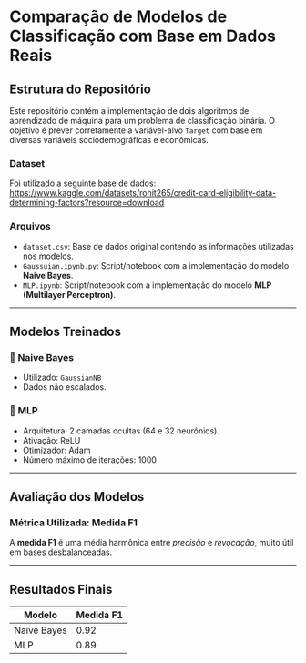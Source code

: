 # Comparação de Modelos de Classificação com Base em Dados Reais

##  Estrutura do Repositório

Este repositório contém a implementação de dois algoritmos de aprendizado de máquina para um problema de classificação binária. O objetivo é prever corretamente a variável-alvo `Target` com base em diversas variáveis sociodemográficas e econômicas.

### Dataset

Foi utilizado a seguinte base de dados: https://www.kaggle.com/datasets/rohit265/credit-card-eligibility-data-determining-factors?resource=download

### Arquivos

- `dataset.csv`: Base de dados original contendo as informações utilizadas nos modelos.
- `Gaussuian.ipynb.py`: Script/notebook com a implementação do modelo **Naive Bayes**.
- `MLP.ipynb`: Script/notebook com a implementação do modelo **MLP (Multilayer Perceptron)**.

---


##  Modelos Treinados

### 🔹 Naive Bayes
- Utilizado: `GaussianNB`
- Dados não escalados.

### 🔹 MLP 
- Arquitetura: 2 camadas ocultas (64 e 32 neurônios).
- Ativação: ReLU
- Otimizador: Adam
- Número máximo de iterações: 1000

---

##  Avaliação dos Modelos

###  Métrica Utilizada: Medida F1

A **medida F1** é uma média harmônica entre *precisão* e *revocação*, muito útil em bases desbalanceadas.

---

##  Resultados Finais

| Modelo       | Medida F1 |
|--------------|------------|
| Naive Bayes  | 0.92 |
| MLP          | 0.89 |

